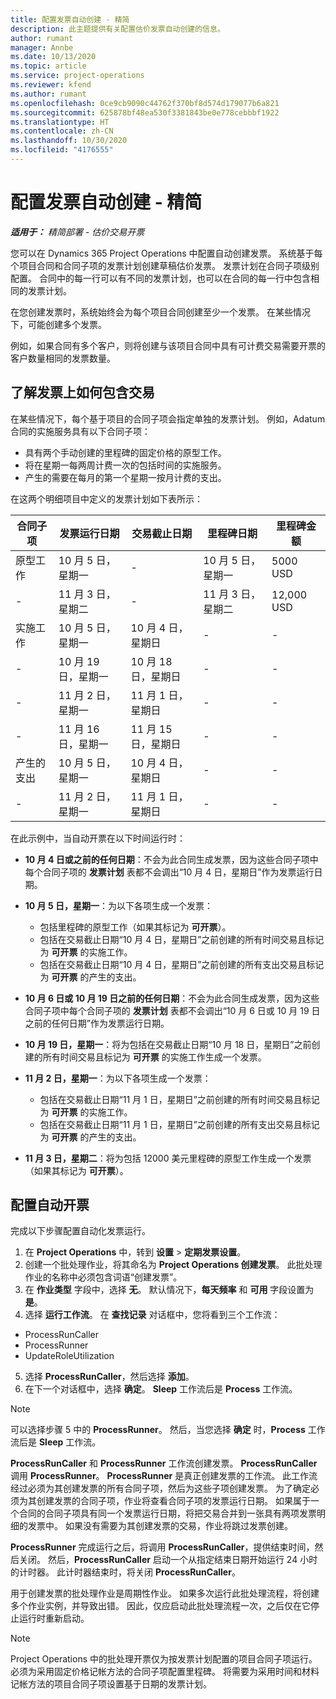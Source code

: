 ```yaml
---
title: 配置发票自动创建 - 精简
description: 此主题提供有关配置估价发票自动创建的信息。
author: rumant
manager: Annbe
ms.date: 10/13/2020
ms.topic: article
ms.service: project-operations
ms.reviewer: kfend
ms.author: rumant
ms.openlocfilehash: 0ce9cb9090c44762f370bf8d574d179077b6a821
ms.sourcegitcommit: 625878bf48ea530f3381843be0e778cebbbf1922
ms.translationtype: HT
ms.contentlocale: zh-CN
ms.lasthandoff: 10/30/2020
ms.locfileid: "4176555"
---
```

# <a name="configure-automatic-invoice-creation---lite"></a>配置发票自动创建 - 精简
 
_**适用于：** 精简部署 - 估价交易开票_

您可以在 Dynamics 365 Project Operations 中配置自动创建发票。 系统基于每个项目合同和合同子项的发票计划创建草稿估价发票。 发票计划在合同子项级别配置。 合同中的每一行可以有不同的发票计划，也可以在合同的每一行中包含相同的发票计划。

在您创建发票时，系统始终会为每个项目合同创建至少一个发票。 在某些情况下，可能创建多个发票。

例如，如果合同有多个客户，则将创建与该项目合同中具有可计费交易需要开票的客户数量相同的发票数量。

## <a name="understand-how-transactions-are-included-on-an-invoice"></a>了解发票上如何包含交易 

在某些情况下，每个基于项目的合同子项会指定单独的发票计划。 例如，Adatum 合同的实施服务具有以下合同子项：

- 具有两个手动创建的里程碑的固定价格的原型工作。
- 将在星期一每两周计费一次的包括时间的实施服务。
- 产生的需要在每月的第一个星期一按月计费的支出。

在这两个明细项目中定义的发票计划如下表所示：

| 合同子项 | 发票运行日期 | 交易截止日期 | 里程碑日期 | 里程碑金额 |
| --- | --- | --- | --- | --- |
| 原型工作 | 10 月 5 日，星期一 | - | 10 月 5 日，星期一 | 5000 USD |
| - | 11 月 3 日，星期二 | - | 11 月 3 日，星期二 | 12,000 USD |
| 实施工作 | 10 月 5 日，星期一 | 10 月 4 日，星期日 | - | - |
| - | 10 月 19 日，星期一 | 10 月 18 日，星期日 | - | - |
| - | 11 月 2 日，星期一 | 11 月 1 日，星期日 | - | - |
| - | 11 月 16 日，星期一 | 11 月 15 日，星期日 | - | - |
| 产生的支出 | 10 月 5 日，星期一 | 10 月 4 日，星期日 | - | - |
| - | 11 月 2 日，星期一 | 11 月 1 日，星期日 | - | - |

在此示例中，当自动开票在以下时间运行时：

- **10 月 4 日或之前的任何日期**：不会为此合同生成发票，因为这些合同子项中每个合同子项的 **发票计划** 表都不会调出“10 月 4 日，星期日”作为发票运行日期。
- **10 月 5 日，星期一**：为以下各项生成一个发票：

    - 包括里程碑的原型工作（如果其标记为 **可开票**）。
    - 包括在交易截止日期“10 月 4 日，星期日”之前创建的所有时间交易且标记为 **可开票** 的实施工作。
    - 包括在交易截止日期“10 月 4 日，星期日”之前创建的所有支出交易且标记为 **可开票** 的产生的支出。
  
- **10 月 6 日或 10 月 19 日之前的任何日期**：不会为此合同生成发票，因为这些合同子项中每个合同子项的 **发票计划** 表都不会调出“10 月 6 日或 10 月 19 日之前的任何日期”作为发票运行日期。
- **10 月 19 日，星期一**：将为包括在交易截止日期“10 月 18 日，星期日”之前创建的所有时间交易且标记为 **可开票** 的实施工作生成一个发票。
- **11 月 2 日，星期一**：为以下各项生成一个发票：

    - 包括在交易截止日期“11 月 1 日，星期日”之前创建的所有时间交易且标记为 **可开票** 的实施工作。
    - 包括在交易截止日期“11 月 1 日，星期日”之前创建的所有支出交易且标记为 **可开票** 的产生的支出。

- **11 月 3 日，星期二**：将为包括 12000 美元里程碑的原型工作生成一个发票（如果其标记为 **可开票**）。

## <a name="configure-automatic-invoicing"></a>配置自动开票

完成以下步骤配置自动化发票运行。

1. 在 **Project Operations** 中，转到 **设置** > **定期发票设置**。
2. 创建一个批处理作业，将其命名为 **Project Operations 创建发票**。 此批处理作业的名称中必须包含词语“创建发票”。
3. 在 **作业类型** 字段中，选择 **无**。 默认情况下，**每天频率** 和 **可用** 字段设置为 **是**。
4. 选择 **运行工作流**。 在 **查找记录** 对话框中，您将看到三个工作流：

- ProcessRunCaller
- ProcessRunner
- UpdateRoleUtilization

5. 选择 **ProcessRunCaller**，然后选择 **添加**。
6. 在下一个对话框中，选择 **确定**。 **Sleep** 工作流后是 **Process** 工作流。 

> [!NOTE]
> 可以选择步骤 5 中的 **ProcessRunner**。 然后，当您选择 **确定** 时，**Process** 工作流后是 **Sleep** 工作流。

**ProcessRunCaller** 和 **ProcessRunner** 工作流创建发票。 **ProcessRunCaller** 调用 **ProcessRunner**。 **ProcessRunner** 是真正创建发票的工作流。 此工作流经过必须为其创建发票的所有合同子项，然后为这些子项创建发票。 为了确定必须为其创建发票的合同子项，作业将查看合同子项的发票运行日期。 如果属于一个合同的合同子项具有同一个发票运行日期，将把交易合并到一张具有两项发票明细的发票中。 如果没有需要为其创建发票的交易，作业将跳过发票创建。

**ProcessRunner** 完成运行之后，将调用 **ProcessRunCaller**，提供结束时间，然后关闭。 然后，**ProcessRunCaller** 启动一个从指定结束日期开始运行 24 小时的计时器。 此计时器结束时，将关闭 **ProcessRunCaller**。

用于创建发票的批处理作业是周期性作业。 如果多次运行此批处理流程，将创建多个作业实例，并导致出错。 因此，仅应启动此批处理流程一次，之后仅在它停止运行时重新启动。

> [!NOTE]
> Project Operations 中的批处理开票仅为按发票计划配置的项目合同子项运行。 必须为采用固定价格记帐方法的合同子项配置里程碑。 将需要为采用时间和材料记帐方法的项目合同子项设置基于日期的发票计划。

